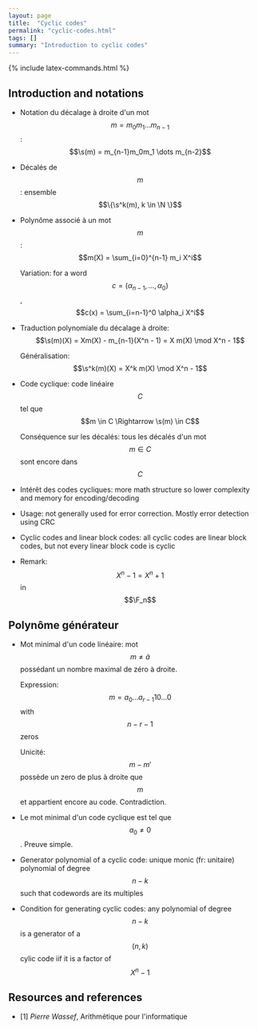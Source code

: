 ```yaml
---
layout: page
title:  "Cyclic codes"
permalink: "cyclic-codes.html"
tags: []
summary: "Introduction to cyclic codes"
---
```

{% include latex-commands.html %}


## Introduction and notations
* Notation du décalage à droite d'un mot $$m=m_0m_1 \dots m_{n-1}$$:
  $$\s(m) = m_{n-1}m_0m_1 \dots m_{n-2}$$
* Décalés de $$m$$: ensemble $$\{\s^k(m), k \in \N \}$$
* Polynôme associé à un mot $$m$$: $$m(X) = \sum_{i=0}^{n-1} m_i X^i$$
  
  Variation: for a word $$c=(\alpha_{n-1}, \dots, \alpha_0)$$, $$c(x) = \sum_{i=n-1}^0 \alpha_i X^i$$
* Traduction polynomiale du décalage à droite:
  $$\s(m)(X) = Xm(X) - m_{n-1}(X^n - 1) = X m(X) \mod X^n - 1$$

  Généralisation: $$\s^k(m)(X) = X^k m(X) \mod X^n - 1$$
* Code cyclique: code linéaire $$C$$ tel que $$m \in C \Rightarrow \s(m) \in C$$

  Conséquence sur les décalés: tous les décalés d'un mot $$m \in C$$ sont encore
  dans $$C$$
* Intérêt des codes cycliques: more math structure so lower complexity and memory for encoding/decoding
* Usage: not generally used for error correction. Mostly error detection using CRC
* Cyclic codes and linear block codes: all cyclic codes are linear block codes, but not every linear block code is cyclic
* Remark: $$X^n - 1 = X^n + 1$$ in $$\F_n$$

## Polynôme générateur
* Mot minimal d'un code linéaire: mot $$m \neq à$$ possédant un nombre maximal
  de zéro à droite.

  Expression: $$m = a_0 \dots a_{r-1} 1 0 \dots 0$$ with $$n-r-1$$ zeros

  Unicité: $$m-m'$$ possède un zero de plus à droite que $$m$$ et appartient
  encore au code. Contradiction.
* Le mot minimal d'un code cyclique est tel que $$a_0 \neq 0$$. Preuve simple.
* Generator polynomial of a cyclic code: unique monic (fr: unitaire) polynomial of degree $$n-k$$ such that codewords are its multiples
* Condition for generating cyclic codes: any polynomial of degree $$n-k$$ is a generator of a $$(n,k)$$ cylic code iif it is a factor of $$X^n -1$$

## Resources and references
* [1] *Pierre Wassef*, Arithmétique pour l'informatique
